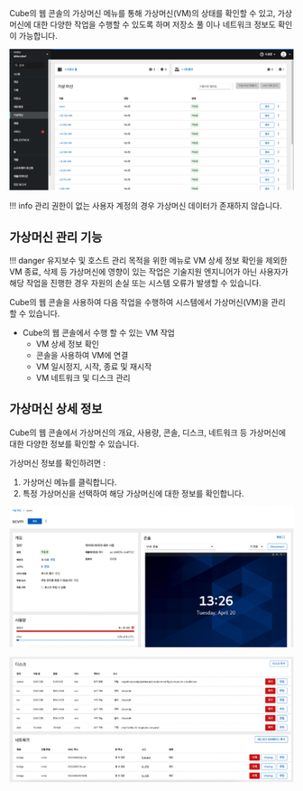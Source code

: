Cube의 웹 콘솔의 가상머신 메뉴를 통해 가상머신(VM)의 상태를 확인할 수 있고, 가상머신에 대한 다양한 작업을 수행할 수 있도록 하며 저장소 풀 이나 네트워크 정보도 확인이 가능합니다.

![cube-vm-list](../../assets/images/cube-vm-list.png)

!!! info 
    관리 권한이 없는 사용자 계정의 경우 가상머신 데이터가 존재하지 않습니다.

## 가상머신 관리 기능

!!! danger
    유지보수 및 호스트 관리 목적을 위한 메뉴로 VM 상세 정보 확인을 제외한 VM 종료, 삭제 등 가상머신에 영향이 있는 작업은 기술지원 엔지니어가 아닌 사용자가 해당 작업을 진행한 경우 자원의 손실 또는 시스템 오류가 발생할 수 있습니다.

Cube의 웹 콘솔을 사용하여 다음 작업을 수행하여 시스템에서 가상머신(VM)을 관리 할 수 ​​있습니다.

* Cube의 웹 콘솔에서 수행 할 수 있는 VM 작업                           
    - VM 상세 정보 확인  
    - 콘솔을 사용하여 VM에 연결                 
    - VM 일시정지, 시작, 종료 및 재시작                                                           
    - VM 네트워크 및 디스크 관리                                                                   

## 가상머신 상세 정보

Cube의 웹 콘솔에서 가상머신의 개요, 사용량, 콘솔, 디스크, 네트워크 등 가상머신에 대한 다양한 정보를 확인할 수 있습니다. 

가상머신 정보를 확인하려면 : 

1. 가상머신 메뉴를 클릭합니다.
2. 특정 가상머신을 선택하여 해당 가상머신에 대한 정보를 확인합니다.

![cube-vm-detail](../../assets/images/cube-vm-detail.png)

![cube-vm-detail2](../../assets/images/cube-vm-detail2.png)